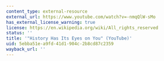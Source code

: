 ```yaml
---
content_type: external-resource
external_url: https://www.youtube.com/watch?v=-nmqQlW-sMo
has_external_license_warning: true
license: https://en.wikipedia.org/wiki/All_rights_reserved
status: ''
title: '"History Has Its Eyes on You" (YouTube)'
uid: 5ebba51e-a9fd-41d1-904c-2b8cd87c2359
wayback_url: ''
---
```

